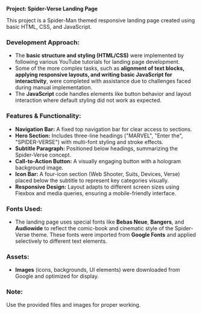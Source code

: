 **Project: Spider-Verse Landing Page**

This project is a Spider-Man themed responsive landing page created using basic HTML, CSS, and JavaScript.

### Development Approach:

* The **basic structure and styling (HTML/CSS)** were implemented by following various YouTube tutorials for landing page development.
* Some of the more complex tasks, such as **alignment of text blocks, applying responsive layouts, and writing basic JavaScript for interactivity**, were completed with assistance due to challenges faced during manual implementation.
* The **JavaScript** code handles elements like button behavior and layout interaction where default styling did not work as expected.

### Features & Functionality:

* **Navigation Bar:** A fixed top navigation bar for clear access to sections.
* **Hero Section:** Includes three-line headings ("MARVEL", "Enter the", "SPIDER-VERSE") with multi-font styling and stroke effects.
* **Subtitle Paragraph:** Positioned below headings, summarizing the Spider-Verse concept.
* **Call-to-Action Button:** A visually engaging button with a hologram background image.
* **Icon Bar:** A four-icon section (Web Shooter, Suits, Devices, Verse) placed below the subtitle to represent key categories visually.
* **Responsive Design:** Layout adapts to different screen sizes using Flexbox and media queries, ensuring a mobile-friendly interface.

### Fonts Used:

* The landing page uses special fonts like **Bebas Neue**, **Bangers**, and **Audiowide** to reflect the comic-book and cinematic style of the Spider-Verse theme. These fonts were imported from **Google Fonts** and applied selectively to different text elements.

### Assets:

* **Images** (icons, backgrounds, UI elements) were downloaded from Google and optimized for display.

### Note:

Use the provided files and images for proper working.
